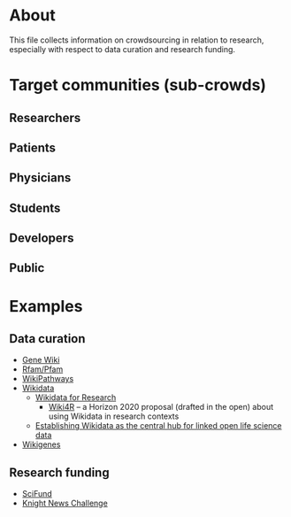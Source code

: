 # About
This file collects information on crowdsourcing in relation to research, especially with respect to data curation and research funding.

# Target communities (sub-crowds)
## Researchers

## Patients

## Physicians

## Students

## Developers

## Public

# Examples
## Data curation
* [Gene Wiki](https://en.wikipedia.org/wiki/Portal:Gene_Wiki)
* [Rfam/Pfam](http://dx.doi.org/10.1093/nar/gkr1195)
* [WikiPathways](http://www.wikipathways.org/index.php?title=Special:CurationTags&showPathwaysFor=Curation:Wikipedia)
* [Wikidata](http://wikidata.org/)
  * [Wikidata for Research](https://www.wikidata.org/wiki/Wikidata:WikiProject_Wikidata_for_research)
    * [Wiki4R](http://dx.doi.org/10.5281/zenodo.13906) &ndash; a Horizon 2020 proposal (drafted in the open) about using Wikidata in research contexts
  * [Establishing Wikidata as the central hub for linked open life science data](http://blog.wikimedia.de/2014/10/22/establishing-wikidata-as-the-central-hub-for-linked-open-life-science-data/)
* [Wikigenes](https://www.wikigenes.org/)

## Research funding
* [SciFund](http://scifundchallenge.org/)
* [Knight News Challenge](https://www.newschallenge.org/challenge/libraries/brief.html)

